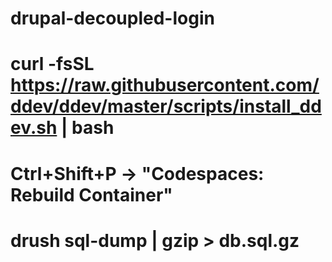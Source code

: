# drupal-decoupled-login

# curl -fsSL https://raw.githubusercontent.com/ddev/ddev/master/scripts/install_ddev.sh | bash

#  Ctrl+Shift+P → "Codespaces: Rebuild Container"


# drush sql-dump | gzip > db.sql.gz